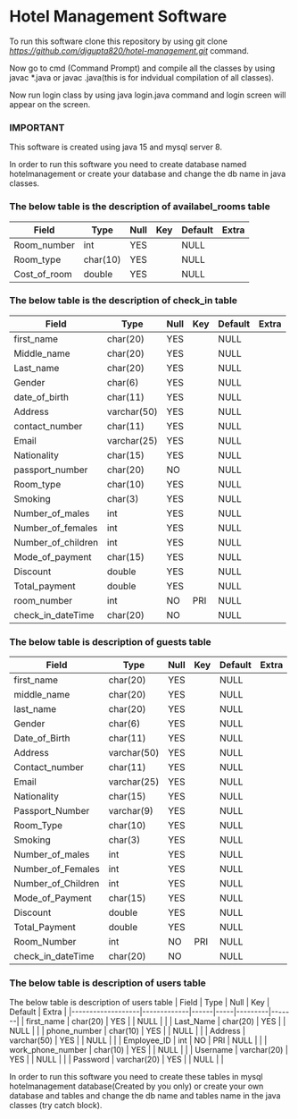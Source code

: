 # Hotel Management Software

To run this software clone this repository by using git clone *https://github.com/djgupta820/hotel-management.git* command.

Now go to cmd (Command Prompt) and compile all the classes by using javac \*.java or javac <filename>.java(this is for indvidual compilation of all classes).

Now run login class by using java login.java command and login screen will appear on the screen.

### IMPORTANT

This software is created using java 15 and mysql server 8.

In order to run this software you need to create database named hotelmanagement or create your database and change the db name in java classes.

### The below table is the description of availabel_rooms table
| Field        | Type     | Null | Key | Default | Extra |
|--------------|----------|------|-----|---------|-------|
| Room_number  | int      | YES  |     | NULL    |       |
| Room_type    | char(10) | YES  |     | NULL    |       |
| Cost_of_room | double   | YES  |     | NULL    |       |


### The below table is the description of check_in table
| Field              | Type        | Null | Key | Default | Extra |
|--------------------|-------------|------|-----|---------|-------|
| first_name         | char(20)    | YES  |     | NULL    |       |
| Middle_name        | char(20)    | YES  |     | NULL    |       |
| Last_name          | char(20)    | YES  |     | NULL    |       |
| Gender             | char(6)     | YES  |     | NULL    |       |
| date_of_birth      | char(11)    | YES  |     | NULL    |       |
| Address            | varchar(50) | YES  |     | NULL    |       |
| contact_number     | char(11)    | YES  |     | NULL    |       |
| Email              | varchar(25) | YES  |     | NULL    |       |
| Nationality        | char(15)    | YES  |     | NULL    |       |
| passport_number    | char(20)    | NO   |     | NULL    |       |
| Room_type          | char(10)    | YES  |     | NULL    |       |
| Smoking            | char(3)     | YES  |     | NULL    |       |
| Number_of_males    | int         | YES  |     | NULL    |       |
| Number_of_females  | int         | YES  |     | NULL    |       |
| Number_of_children | int         | YES  |     | NULL    |       |
| Mode_of_payment    | char(15)    | YES  |     | NULL    |       |
| Discount           | double      | YES  |     | NULL    |       |
| Total_payment      | double      | YES  |     | NULL    |       |
| room_number        | int         | NO   | PRI | NULL    |       |
| check_in_dateTime  | char(20)    | NO   |     | NULL    |       |


### The below table is description of guests table
| Field              | Type        | Null | Key | Default | Extra |
|--------------------|-------------|------|-----|---------|-------|
| first_name         | char(20)    | YES  |     | NULL    |       |
| middle_name        | char(20)    | YES  |     | NULL    |       |
| last_name          | char(20)    | YES  |     | NULL    |       |
| Gender             | char(6)     | YES  |     | NULL    |       |
| Date_of_Birth      | char(11)    | YES  |     | NULL    |       |
| Address            | varchar(50) | YES  |     | NULL    |       |
| Contact_number     | char(11)    | YES  |     | NULL    |       |
| Email              | varchar(25) | YES  |     | NULL    |       |
| Nationality        | char(15)    | YES  |     | NULL    |       |
| Passport_Number    | varchar(9)  | YES  |     | NULL    |       |
| Room_Type          | char(10)    | YES  |     | NULL    |       |
| Smoking            | char(3)     | YES  |     | NULL    |       |
| Number_of_males    | int         | YES  |     | NULL    |       |
| Number_of_Females  | int         | YES  |     | NULL    |       |
| Number_of_Children | int         | YES  |     | NULL    |       |
| Mode_of_Payment    | char(15)    | YES  |     | NULL    |       |
| Discount           | double      | YES  |     | NULL    |       |
| Total_Payment      | double      | YES  |     | NULL    |       |
| Room_Number        | int         | NO   | PRI | NULL    |       |
| check_in_dateTime  | char(20)    | NO   |     | NULL    |       |


### The below table is description of users table
The below table is description of users table
| Field             | Type        | Null | Key | Default | Extra |
|-------------------|-------------|------|-----|---------|-------|
| first_name        | char(20)    | YES  |     | NULL    |       |
| Last_Name         | char(20)    | YES  |     | NULL    |       |
| phone_number      | char(10)    | YES  |     | NULL    |       |
| Address           | varchar(50) | YES  |     | NULL    |       |
| Employee_ID       | int         | NO   | PRI | NULL    |       |
| work_phone_number | char(10)    | YES  |     | NULL    |       |
| Username          | varchar(20) | YES  |     | NULL    |       |
| Password          | varchar(20) | YES  |     | NULL    |       |


In order to run this software you need to create these tables in mysql
hotelmanagement database(Created by you only) or create your own database
and tables and change the db name and tables name in the java classes (try catch block).
